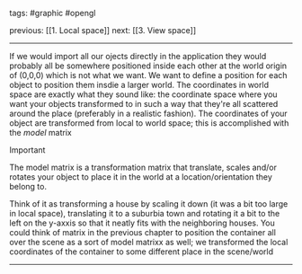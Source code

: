 tags: #graphic #opengl 

previous: [[1. Local space]]
next: [[3. View space]]

---
If we would import all our ojects directly in the application they would probably all be somewhere positioned inside each other at the world origin of (0,0,0) which is not what we want. We want to define a position for each object to position them insdie a larger world. The coordinates in world space are exactly what they sound like: the coordinate space where you want your objects transformed to in such a way that they're all scattered around the place (preferably in a realistic fashion). The coordinates of your object are transformed from local to world space; this is accomplished with the *model* matrix

> [!important]
> The model matrix is a transformation matrix that translate, scales and/or rotates your object to place it in the world at a location/orientation they belong to.

Think of it as transforming a house by scaling it down (it was a bit too large in local space), translating it to a suburbia town and rotating it a bit to the left on the y-axxis so that it neatly fits with the neighboring houses. You could think of matrix in the previous chapter to position the container all over the scene as a sort of model matrixx as well; we transformed the local coordinates of the container to some different place in the scene/world

---
